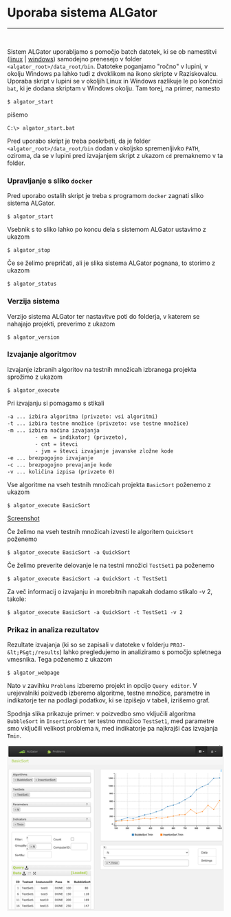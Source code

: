   <h1>Uporaba sistema <span class=algator>ALGator</span></h1>
  <hr>
  <br>
  
Sistem <span class=algator>ALGator</span> uporabljamo s pomočjo batch datotek, ki se ob namestitvi ([linux](/dist/htmldoc/install_linux.md) | [windows](/dist/htmldoc/install_windows.md)) samodejno prenesejo v folder ``<algator_root>/data_root/bin``. Datoteke poganjamo "ročno" v lupini, v okolju Windows pa lahko tudi z dvoklikom na ikono skripte v Raziskovalcu. Uporaba skript v lupini se v okoljih Linux in Windows razlikuje le po končnici ``bat``, ki je dodana skriptam v Windows okolju. Tam torej, na primer,  namesto 
```
$ algator_start 
```
pišemo
```
C:\> algator_start.bat
```
Pred uporabo skript je treba poskrbeti, da je folder ``<algator_root>/data_root/bin`` dodan v okoljsko spremenljivko ``PATH``, oziroma, da se v lupini pred izvajanjem skript z ukazom ``cd`` premaknemo v ta folder. 


### Upravljanje s sliko ``docker`` 

Pred uporabo ostalih skript je treba s programom ``docker`` zagnati sliko sistema <span class=algator>ALGator</span>.
```
$ algator_start 
```
Vsebnik s to sliko lahko po koncu dela s sistemom <span class=algator>ALGator</span> ustavimo z ukazom
```
$ algator_stop 
```
Če se želimo prepričati, ali je slika sistema <span class=algator>ALGator</span> pognana, to storimo z ukazom 
```
$ algator_status 
```

### Verzija sistema

Verzijo sistema <span class=algator>ALGator</span> ter nastavitve poti do folderja, v katerem se nahajajo projekti, preverimo z ukazom
```
$ algator_version 
```

### Izvajanje algoritmov 
Izvajanje izbranih algoritov na testnih množicah izbranega projekta sprožimo z ukazom 
```
$ algator_execute
```
Pri izvajanju si pomagamo s stikali 
```
-a ... izbira algoritma (privzeto: vsi algoritmi)
-t ... izbira testne množice (privzeto: vse testne množice)
-m ... izbira načina izvajanja 
         - em  = indikatorj (privzeto), 
         - cnt = števci
         - jvm = števci izvajanje javanske zložne kode
-e ... brezpogojno izvajanje
-c ... brezpogojno prevajanje kode
-v ... količina izpisa (privzeto 0)
```
Vse algoritme na vseh testnih množicah projekta ``BasicSort`` poženemo z ukazom 
```
$ algator_execute BasicSort
```
<p style="float:rigth;"><a href="/dist/htmldoc/images/execute.png">Screenshot</a>
</p>

Če želimo na vseh testnih množicah izvesti le algoritem ``QuickSort`` poženemo
```
$ algator_execute BasicSort -a QuickSort
```
Če želimo preverite delovanje le na testni množici ``TestSet1`` pa poženemo
```
$ algator_execute BasicSort -a QuickSort -t TestSet1
```
Za več informacij o izvajanju in morebitnih napakah dodamo stikalo -v 2, takole:
```
$ algator_execute BasicSort -a QuickSort -t TestSet1 -v 2
```

### Prikaz in analiza rezultatov
Rezultate izvajanja (ki so se zapisali v datoteke v folderju ``PROJ-&lt;P&gt;/results``) lahko pregledujemo in analiziramo s pomočjo spletnega vmesnika. Tega poženemo z ukazom
```
$ algator_webpage
```
Nato v zavihku ``Problems`` izberemo projekt in opcijo ``Query editor``. V urejevalniki poizvedb izberemo algoritme, testne množice, parametre in indikatorje ter na podlagi podatkov, ki se izpišejo v tabeli, izrišemo graf.  

Spodnja slika prikazuje primer: v poizvedbo smo vključili algoritma ``BubbleSort`` in ``InsertionSort`` ter testno množico ``TestSet1``, med parametre smo vključili velikost problema ``N``, med indikatorje pa najkrajši čas izvajanja ``Tmin``. 

<p style="text-align:center;">
<img width=700 src="images/queryEditor.png" />
</p>
</body>
</html>

  